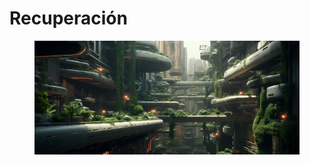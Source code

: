 # Recuperación

<div data-full-width="true">

<figure><img src="../.gitbook/assets/mekanoide_futuristic_underground_city_very_dense_narrow_streets_c149f143-7041-450d-8be1-c27082a99794.png" alt=""><figcaption></figcaption></figure>

</div>
